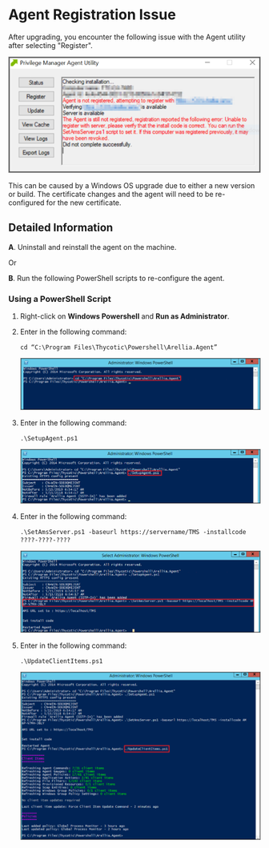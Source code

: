 [title]: # (Agent Registration)
[tags]: # (agents)
[priority]: # (10100)
# Agent Registration Issue

After upgrading, you encounter the following issue with the Agent utility after selecting "Register".

![Error during Agent Registration](images/agents/reg-issue-1.png)

This can be caused by a Windows OS upgrade due to either a new version or build. The certificate changes and the agent will need to be re-configured for the new certificate.

## Detailed Information

__A__. Uninstall and reinstall the agent on the machine.

Or

__B__. Run the following PowerShell scripts to re-configure the agent.

### Using a PowerShell Script

1. Right-click on __Windows Powershell__ and __Run as Administrator__.
1. Enter in the following command:

   ```
   cd “C:\Program Files\Thycotic\Powershell\Arellia.Agent”
   ```
   ![Changing directory to agent location](images/agents/reg-issue-2.png)
1. Enter in the following command:

   ```
   .\SetupAgent.ps1
   ```
   ![Running the SetupAgent script](images/agents/reg-issue-3.png)
1. Enter in the following command:

   ```
   .\SetAmsServer.ps1 -baseurl https://servername/TMS -installcode ????-????-????
   ```
   ![Entering Install Code](images/agents/reg-issue-4.png)
1. Enter in the following command:

   ```
   .\UpdateClientItems.ps1
   ```
   ![Updating the client items](images/agents/reg-issue-5.png)
